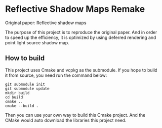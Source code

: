 # Reflective Shadow Maps Remake

Original paper: Reflective shadow maps

The purpose of this project is to reproduce the original paper. And in order to speed up the efficiency, it is optimized by using deferred rendering and point light source shadow map.

## How to build

This project uses Cmake and vcpkg as the submodule. If you hope to build it from source, you need run the command below:

```
git submodule init
git submodule update
mkdir build
cd build 
cmake ..
cmake --build .
```

Then you can use your own way to build this Cmake project. And the CMake would auto download the libraries this project need.
